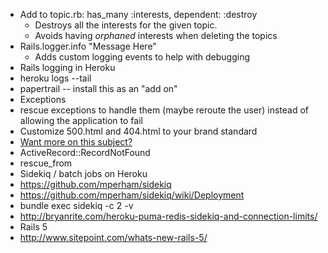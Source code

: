 - Add to topic.rb: has_many :interests, dependent: :destroy
  - Destroys all the interests for the given topic.
  - Avoids having _orphaned_ interests when deleting the topics
- Rails.logger.info "Message Here"
  - Adds custom logging events to help with debugging
- Rails logging in Heroku
 - heroku logs --tail
 - papertrail -- install this as an "add on"
- Exceptions
 - rescue exceptions to handle them (maybe reroute the user) instead of allowing the application to fail
 - Customize 500.html and 404.html to your brand standard
 - [Want more on this subject?](http://exceptionalruby.com/)
 - ActiveRecord::RecordNotFound
 - rescue_from
- Sidekiq / batch jobs on Heroku
 - https://github.com/mperham/sidekiq
 - https://github.com/mperham/sidekiq/wiki/Deployment
 - bundle exec sidekiq -c 2 -v
 - http://bryanrite.com/heroku-puma-redis-sidekiq-and-connection-limits/
- Rails 5
 - http://www.sitepoint.com/whats-new-rails-5/


